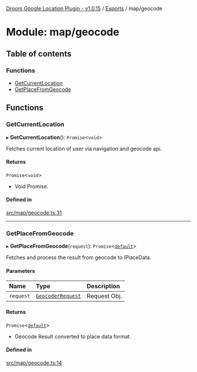 [Droom Google Location Plugin - v1.0.15](../README.md) / [Exports](../modules.md) / map/geocode

# Module: map/geocode

## Table of contents

### Functions

- [GetCurrentLocation](map_geocode.md#getcurrentlocation)
- [GetPlaceFromGeocode](map_geocode.md#getplacefromgeocode)

## Functions

### GetCurrentLocation

▸ **GetCurrentLocation**(): `Promise`<`void`\>

Fetches current location of user via navigation and geocode api.

#### Returns

`Promise`<`void`\>

- Void Promise.

#### Defined in

[src/map/geocode.ts:31](https://github.com/hitendrarao/location/blob/18ede0d/src/map/geocode.ts#L31)

___

### GetPlaceFromGeocode

▸ **GetPlaceFromGeocode**(`request`): `Promise`<[`default`](../interfaces/interface_placedata.default.md)\>

Fetches and process the result from geocode to IPlaceData.

#### Parameters

| Name | Type | Description |
| :------ | :------ | :------ |
| `request` | [`GeocoderRequest`](../interfaces/map_autocomplete._internal_.GeocoderRequest.md) | Request Obj. |

#### Returns

`Promise`<[`default`](../interfaces/interface_placedata.default.md)\>

- Geocode Result converted to place data format.

#### Defined in

[src/map/geocode.ts:14](https://github.com/hitendrarao/location/blob/18ede0d/src/map/geocode.ts#L14)
